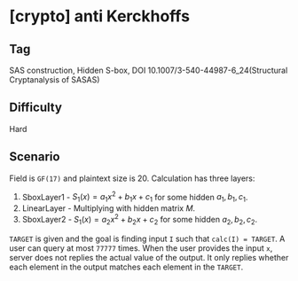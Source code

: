 # [crypto] anti Kerckhoffs

## Tag

SAS construction, Hidden S-box, DOI 10.1007/3-540-44987-6_24(Structural Cryptanalysis of SASAS)

## Difficulty

Hard

## Scenario

Field is `GF(17)` and plaintext size is $20$. Calculation has three layers:

1. SboxLayer1 - $S_1(x) = a_1x^2 + b_1x + c_1$ for some hidden $a_1,b_1,c_1$.
2. LinearLayer - Multiplying with hidden matrix $M$.
3. SboxLayer2 - $S_1(x) = a_2x^2 + b_2x + c_2$ for some hidden $a_2,b_2,c_2$.

`TARGET` is given and the goal is finding input `I` such that `calc(I) = TARGET`. A user can query at most `77777` times. When the user provides the input `x`, server does not replies the actual value of the output. It only replies whether each element in the output matches each element in the `TARGET`.